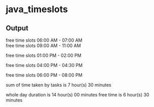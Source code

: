 # java_timeslots
<h2>Output</h2>

free time slots 06:00 AM - 07:00 AM
<br>
free time slots 09:00 AM - 11:00 AM
<br>

free time slots 01:00 PM - 02:00 PM
<br>

free time slots 04:00 PM - 04:30 PM
<br>

free time slots 06:00 PM - 08:00 PM
<br>

sum of time taken by tasks is 7 hour(s) 30 minutes
<br>

whole day duration is 14 hour(s) 00 minutes free time is 6 hour(s) 30 minutes
